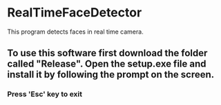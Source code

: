 # RealTimeFaceDetector
This program detects faces in real time camera.
<h2>To use this software first download the folder called "Release". Open the setup.exe file and install it by following the prompt on the screen.</h2>

<h3>Press 'Esc' key to exit</h3>

